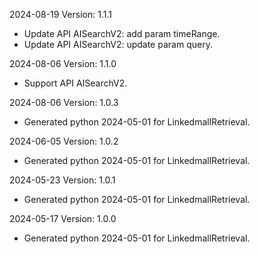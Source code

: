2024-08-19 Version: 1.1.1
- Update API AISearchV2: add param timeRange.
- Update API AISearchV2: update param query.


2024-08-06 Version: 1.1.0
- Support API AISearchV2.


2024-08-06 Version: 1.0.3
- Generated python 2024-05-01 for LinkedmallRetrieval.

2024-06-05 Version: 1.0.2
- Generated python 2024-05-01 for LinkedmallRetrieval.

2024-05-23 Version: 1.0.1
- Generated python 2024-05-01 for LinkedmallRetrieval.

2024-05-17 Version: 1.0.0
- Generated python 2024-05-01 for LinkedmallRetrieval.

